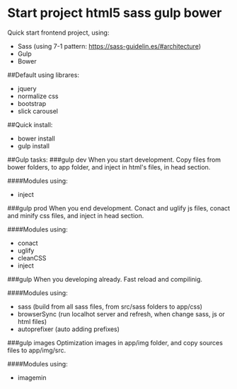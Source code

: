 # Start project html5 sass gulp bower
Quick start frontend project, using:
- Sass (using 7-1 pattern: https://sass-guidelin.es/#architecture)
- Gulp
- Bower

##Default using librares:
- jquery
- normalize css
- bootstrap
- slick carousel

##Quick install:
- bower install
- gulp install

##Gulp tasks:
###gulp dev
When you start development. Copy files from bower folders, to app folder, and inject in html's files, in head section.

####Modules using:
  - inject

###gulp prod
When you end development. Conact and uglify js files, conact and minify css files, and inject in head section.

####Modules using:
  - conact
  - uglify
  - cleanCSS
  - inject

###gulp
When you developing already. Fast reload and compilinig.

####Modules using:
  - sass (build from all sass files, from src/sass folders to app/css)
  - browserSync (run localhot server and refresh, when change sass, js or html files)
  - autoprefixer (auto adding prefixes)

###gulp images
Optimization images in app/img folder, and copy sources files to app/img/src.

####Modules using:
  - imagemin

